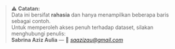 > ⚠️ **Catatan:**  
> Data ini bersifat **rahasia** dan hanya menampilkan beberapa baris sebagai contoh.  
> Untuk memperoleh akses penuh terhadap dataset, silakan menghubungi penulis:  
> **Sabrina Aziz Aulia** — 📧 *saazizau@gmail.com*